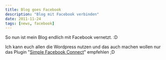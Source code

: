 ```yaml
---
title: Blog goes Facebook
description: "Blog mit Facebook verbinden"
date: 2011-11-24
tags: [news, facebook]
---
```



So nun ist mein Blog endlich mit Facebook vernetzt. :D

Ich kann euch allen die Wordpress nutzen und das auch machen wollen nur
das Plugin "[Simple Facebook
Connect](http://wordpress.org/extend/plugins/simple-facebook-connect/)"
empfehlen ;D
